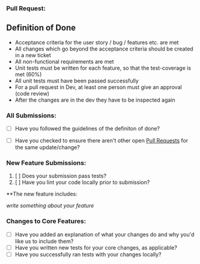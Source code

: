 ### Pull Request:

## Definition of Done

- Acceptance criteria for the user story / bug / features etc. are met
- All changes which go beyond the acceptance criteria should be created in a new ticket
- All non-functional requirements are met
- Unit tests must be written for each feature, so that the test-coverage is met (60%)
- All unit tests must have been passed successfully
- For a pull request in Dev, at least one person must give an approval (code review)
- After the changes are in the dev they have to be inspected again

### All Submissions:

* [ ] Have you followed the guidelines of the definiton of done?
* [ ] Have you checked to ensure there aren't other open [Pull Requests](../../../pulls) for the same update/change?



### New Feature Submissions:

1. [ ] Does your submission pass tests?
2. [ ] Have you lint your code locally prior to submission?

**The new feature includes:

*write something about your feature*

### Changes to Core Features:

* [ ] Have you added an explanation of what your changes do and why you'd like us to include them?
* [ ] Have you written new tests for your core changes, as applicable?
* [ ] Have you successfully ran tests with your changes locally?
